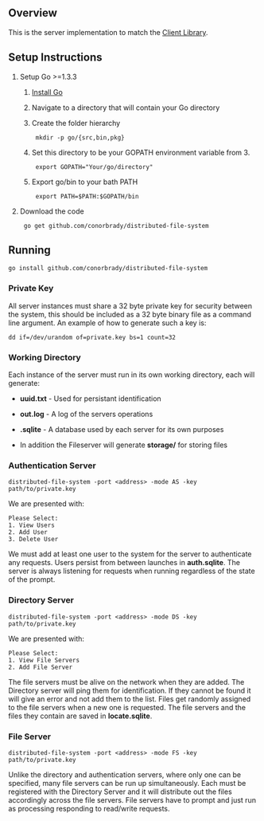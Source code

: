 ## Overview
This is the server implementation to match the [Client Library](http://github.com/conorbrady/dfs-client).

## Setup Instructions
1. Setup Go >=1.3.3
	1. [Install Go](https://golang.org/doc/install)
	2. Navigate to a directory that will contain your Go directory
	3. Create the folder hierarchy

			mkdir -p go/{src,bin,pkg}
	4. Set this directory to be your GOPATH environment variable from 3.

			export GOPATH="Your/go/directory"
	5. Export go/bin to your bath PATH

			export PATH=$PATH:$GOPATH/bin

4. Download the code

		go get github.com/conorbrady/distributed-file-system

## Running

	go install github.com/conorbrady/distributed-file-system
### Private Key
All server instances must share a 32 byte private key for security between the
system, this should be included as a 32 byte binary file as a command line
argument. An example of how to generate such a key is:

	dd if=/dev/urandom of=private.key bs=1 count=32
### Working Directory
Each instance of the server must run in its own working directory, each will
generate:

* **uuid.txt** - Used for persistant identification

* **out.log** - A log of the servers operations

* **.sqlite** - A database used by each server for its own purposes

* In addition the Fileserver will generate **storage/** for storing files

### Authentication Server

	distributed-file-system -port <address> -mode AS -key path/to/private.key

We are presented with:
```
Please Select:
1. View Users
2. Add User
3. Delete User
```

We must add at least one user to the system for the server to authenticate any
requests. Users persist from between launches in **auth.sqlite**. The server is
always listening for requests when running regardless of the state of the prompt.

### Directory Server

	distributed-file-system -port <address> -mode DS -key path/to/private.key

We are presented with:
```
Please Select:
1. View File Servers
2. Add File Server
```

The file servers must be alive on the network when they are added. The Directory
server will ping them for identification. If they cannot be found it will give
an error and not add them to the list. Files get randomly assigned to the file
servers when a new one is requested. The file servers and the files they contain
are saved in **locate.sqlite**.

### File Server

	distributed-file-system -port <address> -mode FS -key path/to/private.key

Unlike the directory and authentication servers, where only one can be specified,
many file servers can be run up simultaneously. Each must be registered with the
Directory Server and it will distribute out the files accordingly across the file
servers. File servers have to prompt and just run as processing responding to read/write
requests.
